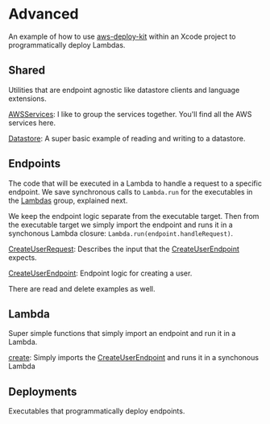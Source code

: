 # Advanced

An example of how to use [aws-deploy-kit](https://github.com/saltzmanjoelh/aws-deploy-kit) within an Xcode project to programmatically deploy Lambdas.

## Shared

Utilities that are endpoint agnostic like datastore clients and language extensions.

[AWSServices](Sources/Shared/AWSServices.swift): I like to group the services together. You'll find all the AWS services here.

[Datastore](Sources/Shared/Datastore.swift): A super basic example of reading and writing to a datastore.

## Endpoints

The code that will be executed in a Lambda to handle a request to a specific endpoint. We save synchronous calls to `Lambda.run` for the executables in the [Lambdas](Sources/Lambdas) group, explained next.

We keep the endpoint logic separate from the executable target. Then from the executable target we simply import the endpoint and runs it in a synchonous Lambda closure: `Lambda.run(endpoint.handleRequest)`.

[CreateUserRequest](Sources/Endpoints/user/CreateUserRequest.swift): Describes the input that the [CreateUserEndpoint](Sources/Endpoints/user/CreateUserEndpoint.swift) expects. 

[CreateUserEndpoint](Sources/Endpoints/user/CreateUserEndpoint.swift): Endpoint logic for creating a user.

There are read and delete examples as well.

## Lambda

Super simple functions that simply import an endpoint and run it in a Lambda.

[create](Sources/Lambda/user/create/main.swift): Simply imports the [CreateUserEndpoint](Sources/Endpoints/user/CreateUserEndpoint.swift) and runs it in a synchonous Lambda

## Deployments

Executables that programmatically deploy endpoints.


